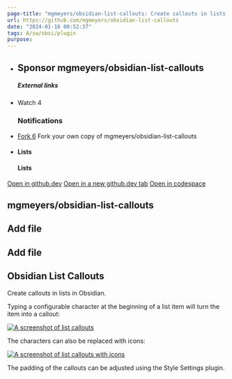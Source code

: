 ```yaml
---
page-title: "mgmeyers/obsidian-list-callouts: Create callouts in lists in Obsidian."
url: https://github.com/mgmeyers/obsidian-list-callouts
date: "2024-01-18 00:52:37"
tags: A/sw/obsi/plugin
purpose:
---
```


-   ## Sponsor mgmeyers/obsidian-list-callouts
    
    ##### External links
    
-   Watch 4
    
    ### Notifications
    
-   [Fork 6](https://github.com/mgmeyers/obsidian-list-callouts/fork) Fork your own copy of mgmeyers/obsidian-list-callouts
    
-   #### Lists
    
    #### Lists
    

[Open in github.dev](https://github.dev/) [Open in a new github.dev tab](https://github.dev/) [Open in codespace](https://github.com/codespaces/new/mgmeyers/obsidian-list-callouts?resume=1)

## mgmeyers/obsidian-list-callouts

## Add file

## Add file

## Obsidian List Callouts

Create callouts in lists in Obsidian.

Typing a configurable character at the beginning of a list item will turn the item into a callout:

[![A screenshot of list callouts](https://raw.githubusercontent.com/mgmeyers/obsidian-list-callouts/main/screenshots/01.png)](https://raw.githubusercontent.com/mgmeyers/obsidian-list-callouts/main/screenshots/01.png)

The characters can also be replaced with icons:

[![A screenshot of list callouts with icons](https://raw.githubusercontent.com/mgmeyers/obsidian-list-callouts/main/screenshots/02.png)](https://raw.githubusercontent.com/mgmeyers/obsidian-list-callouts/main/screenshots/02.png)

The padding of the callouts can be adjusted using the Style Settings plugin.